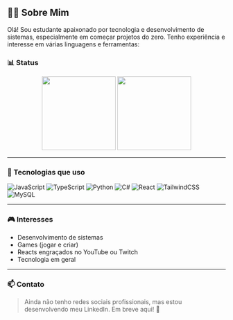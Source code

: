 ## 👨‍💻 Sobre Mim

Olá! Sou estudante apaixonado por tecnologia e desenvolvimento de sistemas, especialmente em começar projetos do zero. Tenho experiência e interesse em várias linguagens e ferramentas:

### 📊 Status

<div align="center">
  <img src="https://github-readme-stats.vercel.app/api?username=Junior010101&show_icons=true&theme=dracula" height="170"/>
  <img src="https://github-readme-stats.vercel.app/api/top-langs/?username=Junior010101&layout=compact&theme=dracula" height="170"/>
</div>

---

### 🚀 Tecnologias que uso
![JavaScript](https://img.shields.io/badge/-JavaScript-F7DF1E?style=flat-square&logo=javascript&logoColor=black)
![TypeScript](https://img.shields.io/badge/-TypeScript-3178C6?style=flat-square&logo=typescript&logoColor=white)
![Python](https://img.shields.io/badge/-Python-3776AB?style=flat-square&logo=python&logoColor=white)
![C#](https://img.shields.io/badge/-CSharp-239120?style=flat-square&logo=c-sharp&logoColor=white)
![React](https://img.shields.io/badge/-React-61DAFB?style=flat-square&logo=react&logoColor=black)
![TailwindCSS](https://img.shields.io/badge/-TailwindCSS-38B2AC?style=flat-square&logo=tailwind-css&logoColor=white)
![MySQL](https://img.shields.io/badge/-MySQL-4479A1?style=flat-square&logo=mysql&logoColor=white)

---

### 🎮 Interesses

- Desenvolvimento de sistemas
- Games (jogar e criar)
- Reacts engraçados no YouTube ou Twitch
- Tecnologia em geral

---

### 📫 Contato

> Ainda não tenho redes sociais profissionais, mas estou desenvolvendo meu LinkedIn. Em breve aqui! 🚧
